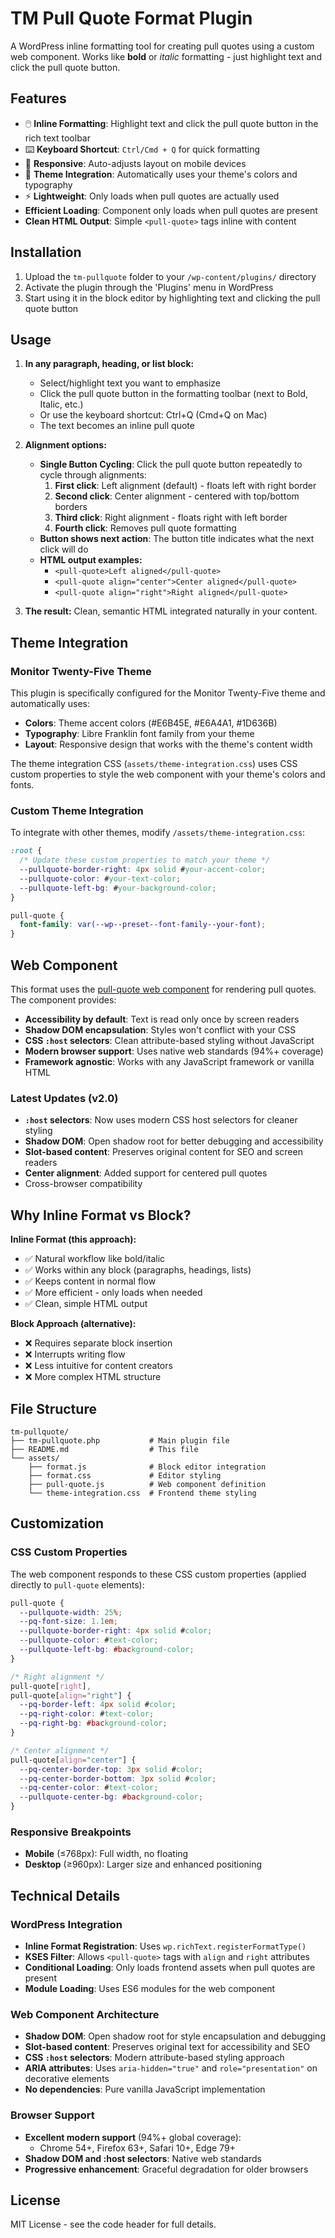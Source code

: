 # TM Pull Quote Format Plugin

A WordPress inline formatting tool for creating pull quotes using a custom web component. Works like **bold** or _italic_ formatting - just highlight text and click the pull quote button.

## Features

- 🖱️ **Inline Formatting**: Highlight text and click the pull quote button in the rich text toolbar
- ⌨️ **Keyboard Shortcut**: `Ctrl/Cmd + Q` for quick formatting
- 📱 **Responsive**: Auto-adjusts layout on mobile devices
- 🎨 **Theme Integration**: Automatically uses your theme's colors and typography
- ⚡ **Lightweight**: Only loads when pull quotes are actually used
- **Efficient Loading**: Component only loads when pull quotes are present
- **Clean HTML Output**: Simple `<pull-quote>` tags inline with content

## Installation

1. Upload the `tm-pullquote` folder to your `/wp-content/plugins/` directory
2. Activate the plugin through the 'Plugins' menu in WordPress
3. Start using it in the block editor by highlighting text and clicking the pull quote button

## Usage

1. **In any paragraph, heading, or list block:**

   - Select/highlight text you want to emphasize
   - Click the pull quote button in the formatting toolbar (next to Bold, Italic, etc.)
   - Or use the keyboard shortcut: Ctrl+Q (Cmd+Q on Mac)
   - The text becomes an inline pull quote

2. **Alignment options:**

   - **Single Button Cycling**: Click the pull quote button repeatedly to cycle through alignments:
     1. **First click**: Left alignment (default) - floats left with right border
     2. **Second click**: Center alignment - centered with top/bottom borders
     3. **Third click**: Right alignment - floats right with left border
     4. **Fourth click**: Removes pull quote formatting
   - **Button shows next action**: The button title indicates what the next click will do
   - **HTML output examples:**
     - `<pull-quote>Left aligned</pull-quote>`
     - `<pull-quote align="center">Center aligned</pull-quote>`
     - `<pull-quote align="right">Right aligned</pull-quote>`

3. **The result:** Clean, semantic HTML integrated naturally in your content.

## Theme Integration

### Monitor Twenty-Five Theme

This plugin is specifically configured for the Monitor Twenty-Five theme and automatically uses:

- **Colors**: Theme accent colors (#E6B45E, #E6A4A1, #1D636B)
- **Typography**: Libre Franklin font family from your theme
- **Layout**: Responsive design that works with the theme's content width

The theme integration CSS (`assets/theme-integration.css`) uses CSS custom properties to style the web component with your theme's colors and fonts.

### Custom Theme Integration

To integrate with other themes, modify `/assets/theme-integration.css`:

```css
:root {
  /* Update these custom properties to match your theme */
  --pullquote-border-right: 4px solid #your-accent-color;
  --pullquote-color: #your-text-color;
  --pullquote-left-bg: #your-background-color;
}

pull-quote {
  font-family: var(--wp--preset--font-family--your-font);
}
```

## Web Component

This format uses the [pull-quote web component](https://github.com/miklb/pull-quote) for rendering pull quotes. The component provides:

- **Accessibility by default**: Text is read only once by screen readers
- **Shadow DOM encapsulation**: Styles won't conflict with your CSS
- **CSS `:host` selectors**: Clean attribute-based styling without JavaScript
- **Modern browser support**: Uses native web standards (94%+ coverage)
- **Framework agnostic**: Works with any JavaScript framework or vanilla HTML

### Latest Updates (v2.0)

- **`:host` selectors**: Now uses modern CSS host selectors for cleaner styling
- **Shadow DOM**: Open shadow root for better debugging and accessibility
- **Slot-based content**: Preserves original content for SEO and screen readers
- **Center alignment**: Added support for centered pull quotes
- Cross-browser compatibility

## Why Inline Format vs Block?

**Inline Format (this approach):**

- ✅ Natural workflow like bold/italic
- ✅ Works within any block (paragraphs, headings, lists)
- ✅ Keeps content in normal flow
- ✅ More efficient - only loads when needed
- ✅ Clean, simple HTML output

**Block Approach (alternative):**

- ❌ Requires separate block insertion
- ❌ Interrupts writing flow
- ❌ Less intuitive for content creators
- ❌ More complex HTML structure

## File Structure

```
tm-pullquote/
├── tm-pullquote.php           # Main plugin file
├── README.md                  # This file
└── assets/
    ├── format.js              # Block editor integration
    ├── format.css             # Editor styling
    ├── pull-quote.js          # Web component definition
    └── theme-integration.css  # Frontend theme styling
```

## Customization

### CSS Custom Properties

The web component responds to these CSS custom properties (applied directly to `pull-quote` elements):

```css
pull-quote {
  --pullquote-width: 25%;
  --pq-font-size: 1.1em;
  --pullquote-border-right: 4px solid #color;
  --pullquote-color: #text-color;
  --pullquote-left-bg: #background-color;
}

/* Right alignment */
pull-quote[right],
pull-quote[align="right"] {
  --pq-border-left: 4px solid #color;
  --pq-right-color: #text-color;
  --pq-right-bg: #background-color;
}

/* Center alignment */
pull-quote[align="center"] {
  --pq-center-border-top: 3px solid #color;
  --pq-center-border-bottom: 3px solid #color;
  --pq-center-color: #text-color;
  --pullquote-center-bg: #background-color;
}
```

### Responsive Breakpoints

- **Mobile** (≤768px): Full width, no floating
- **Desktop** (≥960px): Larger size and enhanced positioning

## Technical Details

### WordPress Integration

- **Inline Format Registration**: Uses `wp.richText.registerFormatType()`
- **KSES Filter**: Allows `<pull-quote>` tags with `align` and `right` attributes
- **Conditional Loading**: Only loads frontend assets when pull quotes are present
- **Module Loading**: Uses ES6 modules for the web component

### Web Component Architecture

- **Shadow DOM**: Open shadow root for style encapsulation and debugging
- **Slot-based content**: Preserves original text for accessibility and SEO
- **CSS `:host` selectors**: Modern attribute-based styling approach
- **ARIA attributes**: Uses `aria-hidden="true"` and `role="presentation"` on decorative elements
- **No dependencies**: Pure vanilla JavaScript implementation

### Browser Support

- **Excellent modern support** (94%+ global coverage):
  - Chrome 54+, Firefox 63+, Safari 10+, Edge 79+
- **Shadow DOM and :host selectors**: Native web standards
- **Progressive enhancement**: Graceful degradation for older browsers

## License

MIT License - see the code header for full details.
